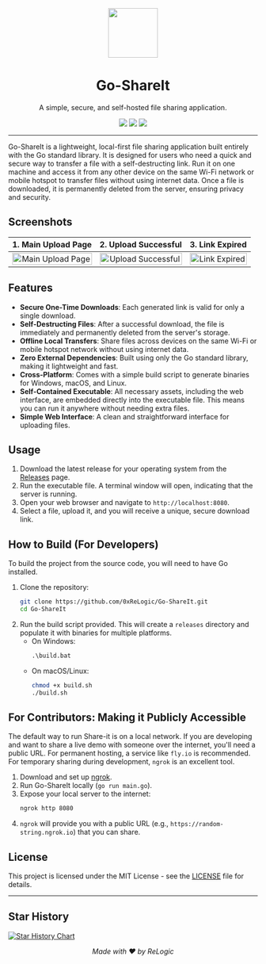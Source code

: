 <div align="center">
  <img src="https://raw.githubusercontent.com/ashleymcnamara/gophers/master/dancing_gopher.gif" width="100"/>
  <h1>Go-ShareIt</h1>
  <p>A simple, secure, and self-hosted file sharing application.</p>
  
  <p>
    <a href="https://github.com/0xReLogic/Go-ShareIt/releases"><img src="https://img.shields.io/github/v/release/0xReLogic/Go-ShareIt?style=for-the-badge"/></a>
    <a href="https://github.com/0xReLogic/Go-ShareIt/blob/main/LICENSE"><img src="https://img.shields.io/github/license/0xReLogic/Go-ShareIt?style=for-the-badge"/></a>
    <a href="https://github.com/0xReLogic/Go-ShareIt/commits/main"><img src="https://img.shields.io/github/last-commit/0xReLogic/Go-ShareIt?style=for-the-badge"/></a>
  </p>
</div>

---

Go-ShareIt is a lightweight, local-first file sharing application built entirely with the Go standard library. It is designed for users who need a quick and secure way to transfer a file with a self-destructing link. Run it on one machine and access it from any other device on the same Wi-Fi network or mobile hotspot to transfer files without using internet data. Once a file is downloaded, it is permanently deleted from the server, ensuring privacy and security.

## Screenshots

| 1. Main Upload Page | 2. Upload Successful | 3. Link Expired |
| :---: | :---: | :---: |
| <img src="https://i.imgur.com/q3t3Nob.png" alt="Main Upload Page" width="100%"> | <img src="https://i.imgur.com/ZPQi7XX.png" alt="Upload Successful" width="100%"> | <img src="https://i.imgur.com/rko7BYF.png" alt="Link Expired" width="100%"> |

## Features

- **Secure One-Time Downloads**: Each generated link is valid for only a single download. 
- **Self-Destructing Files**: After a successful download, the file is immediately and permanently deleted from the server's storage.
- **Offline Local Transfers**: Share files across devices on the same Wi-Fi or mobile hotspot network without using internet data.
- **Zero External Dependencies**: Built using only the Go standard library, making it lightweight and fast.
- **Cross-Platform**: Comes with a simple build script to generate binaries for Windows, macOS, and Linux.
- **Self-Contained Executable**: All necessary assets, including the web interface, are embedded directly into the executable file. This means you can run it anywhere without needing extra files.
- **Simple Web Interface**: A clean and straightforward interface for uploading files.

## Usage

1.  Download the latest release for your operating system from the [Releases](https://github.com/0xReLogic/Go-ShareIt/releases) page.
2.  Run the executable file. A terminal window will open, indicating that the server is running.
3.  Open your web browser and navigate to `http://localhost:8080`.
4.  Select a file, upload it, and you will receive a unique, secure download link.

## How to Build (For Developers)

To build the project from the source code, you will need to have Go installed. 

1.  Clone the repository:
    ```sh
    git clone https://github.com/0xReLogic/Go-ShareIt.git
    cd Go-ShareIt
    ```
2.  Run the build script provided. This will create a `releases` directory and populate it with binaries for multiple platforms.
    - On Windows:
      ```cmd
      .\build.bat
      ```
    - On macOS/Linux:
      ```sh
      chmod +x build.sh
      ./build.sh
      ```

## For Contributors: Making it Publicly Accessible

The default way to run Share-it is on a local network. If you are developing and want to share a live demo with someone over the internet, you'll need a public URL. For permanent hosting, a service like `fly.io` is recommended. For temporary sharing during development, `ngrok` is an excellent tool.

1.  Download and set up [ngrok](https://ngrok.com/).
2.  Run Go-ShareIt locally (`go run main.go`).
3.  Expose your local server to the internet:
    ```sh
    ngrok http 8080
    ```
4.  `ngrok` will provide you with a public URL (e.g., `https://random-string.ngrok.io`) that you can share.

## License

This project is licensed under the MIT License - see the [LICENSE](LICENSE) file for details.

---

## Star History

[![Star History Chart](https://api.star-history.com/svg?repos=0xReLogic/Go-ShareIt&type=Date)](https://www.star-history.com/#0xReLogic/Go-ShareIt&Date)

<div align="center">
  <i>Made with ❤️ by ReLogic</i>
</div>
